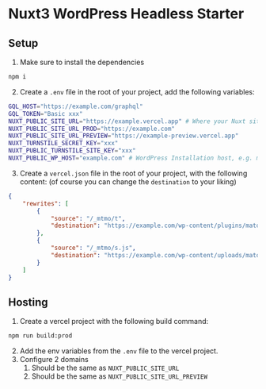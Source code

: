 # Nuxt3 WordPress Headless Starter

## Setup

1. Make sure to install the dependencies

```bash
npm i
```

2. Create a `.env` file in the root of your project, add the following variables:

```bash
GQL_HOST="https://example.com/graphql"
GQL_TOKEN="Basic xxx"
NUXT_PUBLIC_SITE_URL="https://example.vercel.app" # Where your Nuxt site is deployed to
NUXT_PUBLIC_SITE_URL_PROD="https://example.com"
NUXT_PUBLIC_SITE_URL_PREVIEW="https://example-preview.vercel.app"
NUXT_TURNSTILE_SECRET_KEY="xxx"
NUXT_PUBLIC_TURNSTILE_SITE_KEY="xxx"
NUXT_PUBLIC_WP_HOST="example.com" # WordPress Installation host, e.g. mywordpressbackend.com
```

3. Create a `vercel.json` file in the root of your project, with the following content:
   (of course you can change the `destination` to your liking)

```json
{
	"rewrites": [
		{
			"source": "/_mtmo/t",
			"destination": "https://example.com/wp-content/plugins/matomo/app/matomo.php"
		},
		{
			"source": "/_mtmo/s.js",
			"destination": "https://example.com/wp-content/uploads/matomo/matomo.js"
		}
	]
}
```

## Hosting

1. Create a vercel project with the following build command:

```bash
npm run build:prod
```

2. Add the env variables from the `.env` file to the vercel project.
3. Configure 2 domains
    1. Should be the same as `NUXT_PUBLIC_SITE_URL`
    2. Should be the same as `NUXT_PUBLIC_SITE_URL_PREVIEW`
